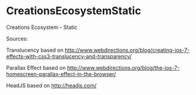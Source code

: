 # CreationsEcosystemStatic
Creations Ecosystem - Static


Sources:

Translucency based on http://www.webdirections.org/blog/creating-ios-7-effects-with-css3-translucency-and-transparency/

Parallax Effect based on http://www.webdirections.org/blog/the-ios-7-homescreen-parallax-effect-in-the-browser/

HeadJS based on http://headjs.com/
